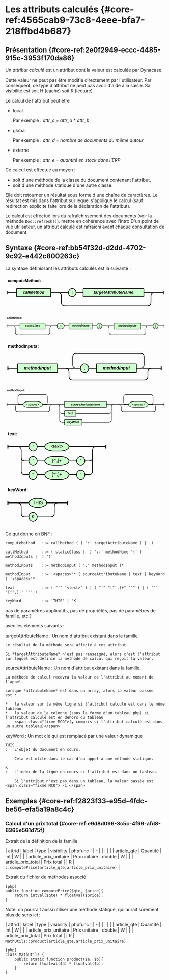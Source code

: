 # Les attributs calculés {#core-ref:4565cab9-73c8-4eee-bfa7-218ffbd4b687}
 
## Présentation {#core-ref:2e0f2949-eccc-4485-915c-3953f170da86}

Un *attribut calculé* est un attribut dont la valeur est calculée par Dynacase.

<span class="fixme MCO"> Cette valeur ne peut pas être modifié directement par l'utilisateur. Par conséquent, ce type d'attribut ne peut pas avoir d'aide à la saisie. Sa visibilité est soit H (caché) soit R (lecture)</span>

Le calcul de l'attribut peut être

*   local
    
    Par exemple : *attr_c = attr_a * attr_b*

*   global
    
    Par exemple : *attr_d = nombre de documents du même auteur*

*   externe
    
    Par exemple : *attr_e = quantité en stock dans l'ERP*

Ce calcul est effectué au moyen :

*   soit d'une méthode de la classe du document contenant l'attribut,
*   soit d'une méthode statique d'une autre classe.

Elle doit retourner un résultat sous forme d'une chaîne de caractères.
Le résultat est mis dans l'attribut sur lequel s'applique le calcul
(sauf redirection explicite faite lors de la déclaration de l'attribut).

Le calcul est effectué lors du rafraîchissement des documents (voir la méthode `Doc::refresh()`). <span class="fixme MCO">mettre en cohérence avec l'intro</span>
D'un point de vue utilisateur, un attribut calculé est rafraîchi avant chaque consultation de document.

## Syntaxe {#core-ref:bb54f32d-d2dd-4702-9c92-e442c800263c}

La syntaxe définissant les attributs calculés est la suivante :

<div class="grammar">

<svg width="544" height="132" viewBox="-8 -58 544 132 " xmlns="http://www.w3.org/2000/svg" version="1.1">
<defs><style type="text/css">.terminal_rect{fill:rgb(206,255,206);stroke:black;stroke-width:2;}.terminal_text{fill:black;font-family:Verdana,Sans-serif;text-anchor:middle;font-size:14px;}.symbol_rect{fill:rgb(206,255,206);stroke:black;stroke-width:2;}.symbol_text{fill:black;font-family:Verdana,Sans-serif;font-weight:bold;font-style:italic;text-anchor:middle;font-size:14px;}.path{fill:none;stroke:black;stroke-width:2;}.rule_text{fill:black;font-family:Verdana,Sans-serif;font-weight:bold;font-size:14px;}.rule_path_edge{fill:none;stroke:black;stroke-width:3;}</style></defs>
<text class="rule_text" x="0" y="-36" >computeMethod:</text>
<rect class="symbol_rect" x="30" y="-14" width="116" height="28" rx="1" />
<text class="symbol_text" x="88" y="4" >callMethod</text>
<rect class="terminal_rect" x="206" y="-14" width="26" height="28" rx="28" />
<text class="terminal_text" x="219" y="4" >:</text>
<rect class="symbol_rect" x="256" y="-14" width="206" height="28" rx="1" />
<text class="symbol_text" x="359" y="4" >targetAttributeName</text>
<path class="path" d="M232 0 L256 0" />
<path class="path" d="M206 44 L222 44" />
<path class="path" d="M170 0 L206 0 M170 0 Q182 0 182 12 M498 0 L462 0 M498 0 Q486 0 486 12" />
<path class="path" d="M194 44 L206 44 M194 44 Q182 44 182 32 L182 12 M474 44 L222 44 M474 44 Q486 44 486 32 L486 12" />
<path class="path" d="M146 0 L170 0" />
<path class="path" d="M0 0 L30 0 M528 0 L498 0" />
<path class="rule_path_edge" d="M0 -6 L0 6 M528 -6 L528 6" />
</svg>

<svg width="806" height="132" viewBox="-8 -58 806 132 " xmlns="http://www.w3.org/2000/svg" version="1.1">
<defs><style type="text/css">.terminal_rect{fill:rgb(206,255,206);stroke:black;stroke-width:2;}.terminal_text{fill:black;font-family:Verdana,Sans-serif;text-anchor:middle;font-size:14px;}.symbol_rect{fill:rgb(206,255,206);stroke:black;stroke-width:2;}.symbol_text{fill:black;font-family:Verdana,Sans-serif;font-weight:bold;font-style:italic;text-anchor:middle;font-size:14px;}.path{fill:none;stroke:black;stroke-width:2;}.rule_text{fill:black;font-family:Verdana,Sans-serif;font-weight:bold;font-size:14px;}.rule_path_edge{fill:none;stroke:black;stroke-width:3;}</style></defs>
<text class="rule_text" x="0" y="-36" >callMethod:</text>
<rect class="symbol_rect" x="66" y="-14" width="126" height="28" rx="1" />
<text class="symbol_text" x="129" y="4" >staticClass</text>
<path class="path" d="M66 44 L82 44" />
<path class="path" d="M30 0 L66 0 M30 0 Q42 0 42 12 M228 0 L192 0 M228 0 Q216 0 216 12" />
<path class="path" d="M54 44 L66 44 M54 44 Q42 44 42 32 L42 12 M204 44 L82 44 M204 44 Q216 44 216 32 L216 12" />
<rect class="terminal_rect" x="252" y="-14" width="36" height="28" rx="28" />
<text class="terminal_text" x="270" y="4" >::</text>
<rect class="symbol_rect" x="312" y="-14" width="116" height="28" rx="1" />
<text class="symbol_text" x="370" y="4" >methodName</text>
<rect class="terminal_rect" x="452" y="-14" width="26" height="28" rx="28" />
<text class="terminal_text" x="465" y="4" >(</text>
<rect class="symbol_rect" x="538" y="-14" width="136" height="28" rx="1" />
<text class="symbol_text" x="606" y="4" >methodInputs</text>
<path class="path" d="M538 44 L554 44" />
<path class="path" d="M502 0 L538 0 M502 0 Q514 0 514 12 M710 0 L674 0 M710 0 Q698 0 698 12" />
<path class="path" d="M526 44 L538 44 M526 44 Q514 44 514 32 L514 12 M686 44 L554 44 M686 44 Q698 44 698 32 L698 12" />
<rect class="terminal_rect" x="734" y="-14" width="26" height="28" rx="28" />
<text class="terminal_text" x="747" y="4" >)</text>
<path class="path" d="M228 0 L252 0" />
<path class="path" d="M288 0 L312 0" />
<path class="path" d="M428 0 L452 0" />
<path class="path" d="M478 0 L502 0" />
<path class="path" d="M710 0 L734 0" />
<path class="path" d="M0 0 L30 0 M790 0 L760 0" />
<path class="rule_path_edge" d="M0 -6 L0 6 M790 -6 L790 6" />
</svg>

<svg width="498" height="144" viewBox="-8 -86 498 144 " xmlns="http://www.w3.org/2000/svg" version="1.1">
<defs><style type="text/css">.terminal_rect{fill:rgb(206,255,206);stroke:black;stroke-width:2;}.terminal_text{fill:black;font-family:Verdana,Sans-serif;text-anchor:middle;font-size:14px;}.symbol_rect{fill:rgb(206,255,206);stroke:black;stroke-width:2;}.symbol_text{fill:black;font-family:Verdana,Sans-serif;font-weight:bold;font-style:italic;text-anchor:middle;font-size:14px;}.path{fill:none;stroke:black;stroke-width:2;}.rule_text{fill:black;font-family:Verdana,Sans-serif;font-weight:bold;font-size:14px;}.rule_path_edge{fill:none;stroke:black;stroke-width:3;}</style></defs>
<text class="rule_text" x="0" y="-64" >methodInputs:</text>
<rect class="symbol_rect" x="30" y="-14" width="126" height="28" rx="1" />
<text class="symbol_text" x="93" y="4" >methodInput</text>
<rect class="terminal_rect" x="228" y="-14" width="26" height="28" rx="28" />
<text class="terminal_text" x="241" y="4" >,</text>
<rect class="symbol_rect" x="278" y="-14" width="126" height="28" rx="1" />
<text class="symbol_text" x="341" y="4" >methodInput</text>
<path class="path" d="M254 0 L278 0" />
<path class="path" d="M228 0 L204 0 M216 0 Q204 0 204 -12 L204 -36 Q204 -48 216 -48 L416 -48 Q428 -48 428 -36 L428 -12 Q428 0 416 0 L404 0 L428 0" />
<path class="path" d="M228 0 L180 0 Q192 0 192 12 L192 24 Q192 36 204 36 L428 36 Q440 36 440 24 L440 12 Q440 0 452 0 L404 0 M180 0 L204 0 M428 0 L452 0" />
<path class="path" d="M156 0 L180 0" />
<path class="path" d="M0 0 L30 0 M482 0 L452 0" />
<path class="rule_path_edge" d="M0 -6 L0 6 M482 -6 L482 6" />
</svg>

<svg width="786" height="204" viewBox="-8 -86 786 204 " xmlns="http://www.w3.org/2000/svg" version="1.1">
<defs><style type="text/css">.terminal_rect{fill:rgb(206,255,206);stroke:black;stroke-width:2;}.terminal_text{fill:black;font-family:Verdana,Sans-serif;text-anchor:middle;font-size:14px;}.symbol_rect{fill:rgb(206,255,206);stroke:black;stroke-width:2;}.symbol_text{fill:black;font-family:Verdana,Sans-serif;font-weight:bold;font-style:italic;text-anchor:middle;font-size:14px;}.path{fill:none;stroke:black;stroke-width:2;}.rule_text{fill:black;font-family:Verdana,Sans-serif;font-weight:bold;font-size:14px;}.rule_path_edge{fill:none;stroke:black;stroke-width:3;}</style></defs>
<text class="rule_text" x="0" y="-64" >methodInput:</text>
<rect class="terminal_rect" x="78" y="-14" width="96" height="28" rx="28" />
<text class="terminal_text" x="126" y="4" >&lt;spaces&gt;</text>
<path class="path" d="M78 0 L54 0 M66 0 Q54 0 54 -12 L54 -36 Q54 -48 66 -48 L186 -48 Q198 -48 198 -36 L198 -12 Q198 0 186 0 L174 0 L198 0" />
<path class="path" d="M78 0 L30 0 Q42 0 42 12 L42 24 Q42 36 54 36 L198 36 Q210 36 210 24 L210 12 Q210 0 222 0 L174 0 M30 0 L54 0 M198 0 L222 0" />
<rect class="symbol_rect" x="282" y="-14" width="206" height="28" rx="1" />
<text class="symbol_text" x="385" y="4" >sourceAttributeName</text>
<rect class="symbol_rect" x="282" y="30" width="56" height="28" rx="1" />
<text class="symbol_text" x="310" y="48" >text</text>
<rect class="symbol_rect" x="282" y="74" width="86" height="28" rx="1" />
<text class="symbol_text" x="325" y="92" >keyWord</text>
<path class="path" d="M246 0 L282 0 M246 0 Q258 0 258 12 M524 0 L488 0 M524 0 Q512 0 512 12" />
<path class="path" d="M270 44 L282 44 M270 44 Q258 44 258 32 L258 12 M500 44 L338 44 M500 44 Q512 44 512 32 L512 12" />
<path class="path" d="M270 88 L282 88 M270 88 Q258 88 258 76 L258 32 M500 88 L368 88 M500 88 Q512 88 512 76 L512 32" />
<rect class="terminal_rect" x="596" y="-14" width="96" height="28" rx="28" />
<text class="terminal_text" x="644" y="4" >&lt;spaces&gt;</text>
<path class="path" d="M596 0 L572 0 M584 0 Q572 0 572 -12 L572 -36 Q572 -48 584 -48 L704 -48 Q716 -48 716 -36 L716 -12 Q716 0 704 0 L692 0 L716 0" />
<path class="path" d="M596 0 L548 0 Q560 0 560 12 L560 24 Q560 36 572 36 L716 36 Q728 36 728 24 L728 12 Q728 0 740 0 L692 0 M548 0 L572 0 M716 0 L740 0" />
<path class="path" d="M222 0 L246 0" />
<path class="path" d="M524 0 L548 0" />
<path class="path" d="M0 0 L30 0 M770 0 L740 0" />
<path class="rule_path_edge" d="M0 -6 L0 6 M770 -6 L770 6" />
</svg>

<svg width="324" height="176" viewBox="-8 -58 324 176 " xmlns="http://www.w3.org/2000/svg" version="1.1">
<defs><style type="text/css">.terminal_rect{fill:rgb(206,255,206);stroke:black;stroke-width:2;}.terminal_text{fill:black;font-family:Verdana,Sans-serif;text-anchor:middle;font-size:14px;}.symbol_rect{fill:rgb(206,255,206);stroke:black;stroke-width:2;}.symbol_text{fill:black;font-family:Verdana,Sans-serif;font-weight:bold;font-style:italic;text-anchor:middle;font-size:14px;}.path{fill:none;stroke:black;stroke-width:2;}.rule_text{fill:black;font-family:Verdana,Sans-serif;font-weight:bold;font-size:14px;}.rule_path_edge{fill:none;stroke:black;stroke-width:3;}</style></defs>
<text class="rule_text" x="0" y="-36" >text:</text>
<rect class="terminal_rect" x="66" y="-14" width="26" height="28" rx="28" />
<text class="terminal_text" x="79" y="4" >&apos;</text>
<rect class="terminal_rect" x="116" y="-14" width="76" height="28" rx="28" />
<text class="terminal_text" x="154" y="4" >&lt;text&gt;</text>
<path class="path" d="M92 0 L116 0" />
<rect class="terminal_rect" x="66" y="30" width="26" height="28" rx="28" />
<text class="terminal_text" x="79" y="48" >&apos;</text>
<rect class="terminal_rect" x="116" y="30" width="76" height="28" rx="28" />
<text class="terminal_text" x="154" y="48" >[^&apos;,]+</text>
<rect class="terminal_rect" x="216" y="30" width="26" height="28" rx="28" />
<text class="terminal_text" x="229" y="48" >&apos;</text>
<path class="path" d="M92 44 L116 44" />
<path class="path" d="M192 44 L216 44" />
<rect class="terminal_rect" x="66" y="74" width="26" height="28" rx="28" />
<text class="terminal_text" x="79" y="92" >&quot;</text>
<rect class="terminal_rect" x="116" y="74" width="76" height="28" rx="28" />
<text class="terminal_text" x="154" y="92" >[^&quot;,]+</text>
<rect class="terminal_rect" x="216" y="74" width="26" height="28" rx="28" />
<text class="terminal_text" x="229" y="92" >&quot;</text>
<path class="path" d="M92 88 L116 88" />
<path class="path" d="M192 88 L216 88" />
<path class="path" d="M30 0 L66 0 M30 0 Q42 0 42 12 M278 0 L192 0 M278 0 Q266 0 266 12" />
<path class="path" d="M54 44 L66 44 M54 44 Q42 44 42 32 L42 12 M254 44 L242 44 M254 44 Q266 44 266 32 L266 12" />
<path class="path" d="M54 88 L66 88 M54 88 Q42 88 42 76 L42 32 M254 88 L242 88 M254 88 Q266 88 266 76 L266 32" />
<path class="path" d="M0 0 L30 0 M308 0 L278 0" />
<path class="rule_path_edge" d="M0 -6 L0 6 M308 -6 L308 6" />
</svg>

<svg width="204" height="132" viewBox="-8 -58 204 132 " xmlns="http://www.w3.org/2000/svg" version="1.1">
<defs><style type="text/css">.terminal_rect{fill:rgb(206,255,206);stroke:black;stroke-width:2;}.terminal_text{fill:black;font-family:Verdana,Sans-serif;text-anchor:middle;font-size:14px;}.symbol_rect{fill:rgb(206,255,206);stroke:black;stroke-width:2;}.symbol_text{fill:black;font-family:Verdana,Sans-serif;font-weight:bold;font-style:italic;text-anchor:middle;font-size:14px;}.path{fill:none;stroke:black;stroke-width:2;}.rule_text{fill:black;font-family:Verdana,Sans-serif;font-weight:bold;font-size:14px;}.rule_path_edge{fill:none;stroke:black;stroke-width:3;}</style></defs>
<text class="rule_text" x="0" y="-36" >keyWord:</text>
<rect class="terminal_rect" x="66" y="-14" width="56" height="28" rx="28" />
<text class="terminal_text" x="94" y="4" >THIS</text>
<rect class="terminal_rect" x="66" y="30" width="26" height="28" rx="28" />
<text class="terminal_text" x="79" y="48" >K</text>
<path class="path" d="M30 0 L66 0 M30 0 Q42 0 42 12 M158 0 L122 0 M158 0 Q146 0 146 12" />
<path class="path" d="M54 44 L66 44 M54 44 Q42 44 42 32 L42 12 M134 44 L92 44 M134 44 Q146 44 146 32 L146 12" />
<path class="path" d="M0 0 L30 0 M188 0 L158 0" />
<path class="rule_path_edge" d="M0 -6 L0 6 M188 -6 L188 6" />
</svg>

</div>

Ce qui donne en [BNF][WP_BNF] :

    computeMethod   ::= callMethod ( ( ':' targetAttributeName ) |  )
    
    callMethod      ::= ( staticClass |  ) '::' methodName '(' ( methodInputs |  ) ')'
    
    methodInputs    ::= methodInput ( ',' methodInput )*
    
    methodInput     ::= '<spaces>'* ( sourceAttributeName | text | keyWord ) '<spaces>'*
    
    text            ::= ( "'" '<text>' ) | ( "'" "[^',]+" "'" ) | ( '"' '[^",]+' '"' )
    
    keyWord         ::= 'THIS' | 'K'

<span class="fixme MCO">pas de paramètres applicatifs, pas de propriétés, pas de paramètres de famille, etc.?</span>

avec les éléments suivants :

targetAttributeName
:   Un nom d'attribut existant dans la famille.
    
    Le résultat de la méthode sera affecté à cet attribut.
    
    Si *targetAttributeName* n'est pas renseigné, alors c'est l'attribut
    sur lequel est définie la méthode de calcul qui reçoit la valeur.

sourceAttributeName
:   Un nom d'attribut existant dans la famille.
    
    La méthode de calcul recevra la valeur de l'attribut au moment de l'appel.
    
    Lorsque *attributeName* est dans un array, alors la valeur passée est :
    
    *   la valeur sur la même ligne si l'attribut calculé est dans le même tableau
    *   la valeur de la colonne (sous la forme d'un tableau php) si l'attribut calculé est en dehors du tableau
        <span class="fixme MCO">(y compris si l'attribut calculé est dans un autre tableau)</span>

keyWord
:   Un mot clé qui est remplacé par une valeur dynamique
    
    THIS
    :   L'objet du document en cours.
        
        Cela est utile dans le cas d'un appel à une méthode statique.
    
    K
    :   L'index de la ligne en cours si l'attribut est dans un tableau.
        
        Si l'attribut n'est pas dans un tableau, la valeur passée est <span class="fixme MCO">`-1`</span>

## Exemples {#core-ref:f2823f33-e95d-4fdc-be56-efa5a19a8c4c}

### Calcul d'un prix total {#core-ref:e9d8d096-3c5c-4f99-afd8-6365e561d75f}

Extrait de la définition de la famille

| attrid                | label         | type   | visibility | phpfunc                                             |
| -                     |               |        |            |                                                     |
| article_qte           | Quantité      | int    | W          |                                                     |
| article_prix_unitaire | Prix unitaire | double | W          |                                                     |
| article_prix_total    | Prix total    |        | R          | `::computePrice(article_qte,article_prix_unitaire)` |



Extrait du fichier de méthodes associé

    [php]
    public function computePrice($qte, $price){
        return intval($qte) * floatval($price);
    }

Note: on pourrait aussi utiliser une méthode statique, qui aurait sûrement plus de sens ici :

| attrid                | label         | type   | visibility | phpfunc                                                 |
| -                     |               |        |            |                                                         |
| article_qte           | Quantité      | int    | W          |                                                         |
| article_prix_unitaire | Prix unitaire | double | W          |                                                         |
| article_prix_total    | Prix total    |        | R          | `MathUtils::product(article_qte,article_prix_unitaire)` |

    [php]
    Class MathUtils {
        public static function product($a, $b){
            return floatval($a) * floatval($b);
        }
    }

<!-- links -->
[WP_BNF]: http://fr.wikipedia.org/wiki/Backus_Naur_Form "Définition de la Forme de Backus-Naur sur Wikipedia"